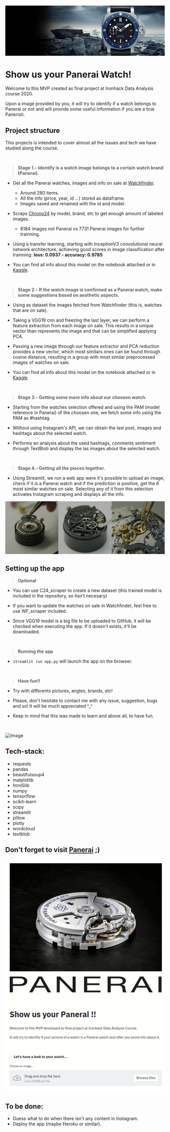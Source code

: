 ![Image](data/st_imgs/panerai_readme_header.png)
# **Show us your Panerai Watch!**

Welcome to this MVP created as final project at Ironhack Data Analysis course 2020.

Upon a image provided by you, it will try to identify if a watch belongs to Panerai or not and will provide some useful 
information if you are a true Paneristi.

## Project structure

This projects is intended to cover almost all the issues and tech we have studied along the course.

&nbsp;

> **Stage 1.- Identify is a watch image belongs to a certain watch brand (Panerai).**

- Get all the Panerai watches, images and info on sale at [Watchfinder](https://www.watchfinder.co.uk).
    - Around 280 items.
    - All the info (price, year, id ...) stored as dataframe.
    - Images saved and renamed with the id and model.
    
- Scraps [Chrono24](https://www.chrono24.com) by model, brand, etc  to get enough amount of labeled images.
    - 8184 images not Panerai vs 7731 Panerai images for further trainning.
    
- Using a transfer learning, starting with InceptionV3 convolutional neural network architecture, achieving good scores 
in image classification 
after trainning: 
    **loss: 0.0937 - accuracy: 0.9785** 
    
- You can find all info about this model on the notebook attached or in 
[Kaggle](https://www.kaggle.com/pablovillamanario/notebook-panerai-or-not-inceptionv3).

&nbsp;

> **Stage 2.- If the watch image is confirmed as a Panerai watch, make some suggestions based on aesthetic aspects.**

- Using as dataset the images fetched from Watchfinder (this is, watches that are on sale).

- Taking a VGG19 cnn and freezing the last layer, we can perform a feature extraction from each image on sale.
This results in a unique vector than represents the image and that can be simplified applying PCA.

- Passing a new image through our feature extractor and PCA reduction provides a new vector, which most similars ones 
can be found through cosine distance, resulting in a group with most similar preprocessed images of watches on sale.

- You can find all info about this model on the notebook attached or in 
[Kaggle](https://www.kaggle.com/pablovillamanario/notebook-def-image-retrieval).

&nbsp;

> **Stage 3.- Getting some more info about our choosen watch.**
   
- Starting from the watches selection offered and using the PAM (model reference in Panerai) of the choosen one,
we fetch some info using the PAM as #hashtag.

- Without using Instagram's API, we can obtain the last post, images and hashtags about the selected watch. 

- Performs an analysis about the used hashtags, comments sentiment through TextBlob and display the las images about the selected watch.

&nbsp;

> **Stage 4.- Getting all the pieces together.**

- Using Streamlit, we run a web app were it's possible to upload an image, check if it is a Panerai watch and if the
prediction is positive, get the 6 most similar watches on sale. Selecting any of it from this selection activates Instagram
scraping and displays all the info.


![Image](data/st_imgs/middle_image_readme.png)

## Setting up the app

> **Optional**
- You can use C24_scraper to create a new dataset (this trained model is included in the repository, so itsn't necesary)

- If you want to update the watches on sale in Watchfinder, feel free to use WF_scraper included.

- Since VGG19 model is a big file to be uploaded to GitHub, it will be checked when executing the app. If it doesn't 
exists, it'll be downloaded.

&nbsp;

> **Running the app**
- `streamlit run app.py` will launch the app on the browser.

&nbsp;

> **Have fun!!**
- Try with differents pictures, angles, brands, etc!

- Please, don't hesitate to contact me with any issue, suggestion, bugs and so!
It will be much appreciated  ^_^

- Keep in mind that this was made to learn and above all, to have fun.

&nbsp;

![Image](data/st_imgs/app_show.gif)

## Tech-stack:
- requests
- pandas
- beautifulsoup4
- matplotlib
- html5lib
- numpy
- tensorflow
- scikit-learn
- scipy
- streamlit
- pillow
- plotly
- wordcloud
- textblob

## Don't forget to visit [Panerai](https://www.panerai.com) ;)

![Image](data/st_imgs/app_show_not_pan.gif)

## To be done:
- Guess what to do when there isn't any content in Instagram.
- Deploy the app (maybe Heroku or similar).




